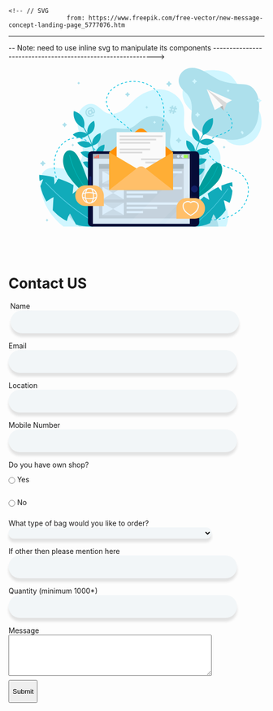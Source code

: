 <html>
<head>
<meta charset="utf-8">
  <meta http-equiv="X-UA-Compatible" content="IE=edge">
  <meta name="viewport" content="width=device-width, initial-scale=1">
  
  <link rel="icon" type="img/x-icon" href="C:\Users\Paraganve\Desktop\web.ico"><!--link-->
</head>
<style>

.container {

  margin-bottom:5px;
	
	
}

.container h1 {
	border: 1px solid transparent;
  	text-align: center;
  	color: #5b6574;
	margin-top:-510px;/*-410*/
	margin-left: 650px;
	margin-right: 100px;
  	font-size: 30px;
  	padding: 10px 0 10px 0;
    font-size:2em;
    text-transform:uppercase;
    padding: 1.5%;
    text-align: center;
}


form{
    margin-top: 4px;/*start of form that first name above paddding*/
	border: 1px solid transparent;
    padding-left:5px;
	padding-top:20px;
	margin-left: 700px;
	margin-right: 100px;
    border-radius:25px;
    border-width:5px;
    border-style:solid;
	background-color: #ffffff;
background-image: linear-gradient(315deg, #ffffff 0%, #d7e1ec 74%);
}
.form-control{
    width:600px;
    background:transparent;
    border:none;
    outline:none;
    border-bottom:1px solid grey;
    color:#000000;
    font-size: 18px;
    margin-bottom:8px;
	border: 1px solid transparent;
	background-color: #f2f6f8;
	border-radius: 2rem;
    border: none;
    box-shadow: 0px 7px 5px rgba(0, 0, 0, 0.11);
		
}
input{
    height:45px;
	

}
/* Add styles to 'input' and 'textarea' selectors */

input[type=text],input[type=email], textarea {
    width: 100%;
    padding: 10px;
    background-color: #f2f6f8;
    box-sizing: border-box;
    margin-top: 6px;
    margin-bottom: 10px;
    resize: vertical;
	 border: none;
    box-shadow: 0px 7px 5px rgba(0, 0, 0, 0.11);
	
}

input[type=submit] {
	background: #64B5F6;
	margin: 0 auto;
	outline: 0;
	color: white;
	border: 0;
	padding: 12px 24px;
	border-radius: 4px;
	transition: all ease-in-out 0.1s;
	position: relative;
	display: inline-block;
	text-align: center;
}


/* Style 'hover' property */

input[type=submit]:hover {
	box-shadow: 0 10px 20px rgba(0,0,0,0.19), 0 6px 6px rgba(0,0,0,0.23);
    margin: 8px 10px 12px;
    background-color: #36096d;
background-image: linear-gradient(315deg, #36096d 0%, #37d5d6 74%);
}

/* Align items to center of the 'div' with the class 'center' */
.center {
	text-align: center;
}

element.style {
    background-color: #e3f2fd;
    color: #e3f2fd;
    z-index: 2147483647;
}
* {
    font-family: 'Roboto', sans-serif;
    font-weight: 400;
    font-size:large;
}

.container form input[type="submit"] {
  	width: 100%;
  	padding: 20px;
 	margin-top: 5px;
	 height:15px;
    background-image: linear-gradient(315deg, #36096d 0%, #37d5d6 74%);
  	border: 0;
  	cursor: pointer;
  	font-weight: bold;
	  font-size:large;
  	color: #ffffff;
  	transition: 0.2s;
}
svg {
	height: 23rem;
	margin-right: 4rem;
	display: block;
	margin-left: 60;
	margin-top:1%;
	margin-bottom:0%;
	margin-right: auto;
}

#envelope {
  animation: float 2s ease-in-out infinite;
}

#star1, #star2, #star3, #star4, #star5, #star6 {
  animation: blink 1s ease-in-out infinite;
}
#star2 { animation-delay: 100ms; }
#star3 { animation-delay: 500ms; }
#star4 { animation-delay: 700ms; }
#star5 { animation-delay: 300ms; }
#star6 { animation-delay: 200ms }

@keyframes float {
  0% {
    transform: translateY(0px);
  }
  50% {
    transform: translateY(-20px);
  }
  100% {
    transform: translateY(0px);
  }
}

@keyframes blink {
  0% {
    opacity: 0;
  }
  50% {
    opacity: .5;
  }
  100% {
    opacity: 1;
  }
}

		
    &.thick {
      height: 3.3rem;
      padding: .5rem 3.5rem;
    }
		
		&:focus {
			background-color: #f2f6f8;
			border: none;
			box-shadow: 0px 7px 5px rgba(0, 0, 0, 0.11);
		}
  }
 .contact-me-column{
  float: left;
  width: 50%;
  padding:40px;
}

/* Remove extra left and right margins, due to padding */
/*5 for top botton and 8 for left and right*/
.contact-me-row { float: right; margin:5% 8%; background-color:transparent; }

/* Responsive columns */
@media screen and (max-width: 700px) {
  .contact-me-column {
    width: auto;
    display: block;
    margin-left:auto;
	margin-right:auto;
  }
   .contact-me-row {  margin:0%;}

}
/*
@media screen and (min-width: 760px) {
  .contact-me-column {
    width: 45%;
    display: block;
    margin:2%;
  }
   .contact-me-row {  margin:0%;}
}*/


</style>
<body>
<div class="container d-flex justify-content-center align-items-center">
	
	<!-- // SVG
					from: https://www.freepik.com/free-vector/new-message-concept-landing-page_5777076.htm 
  -------------------------------------------------------------
  -- Note: need to use inline svg to manipulate its components
  ------------------------------------------------------------>
   <div class="contact-me-row">
  <div class="contact-me-column">
	<svg xmlns="http://www.w3.org/2000/svg" viewBox="0 0 800 663" fill="none"><!--viewBox = "min-x min-y width height"-->
			<g id="Image">
					<g id="g14">
							<g id="g16">
									<g id="g22">
											<path id="path24" d="M578.06 12.9772C592.384 8.33142 607.668 7.43103 622.682 8.31278C644.252 9.57946 666.668 15.0178 682.527 29.8837C692.521 39.2526 699.149 51.6277 707.182 62.7655C730.486 95.0785 766.513 118.198 782.236 154.912C795.674 186.289 790.623 225.749 767.498 250.666C744.37 275.583 703.649 282.658 675.018 264.535C647.531 247.136 635.383 212.503 610.273 191.742C592.326 176.901 569.144 170.28 549.646 157.607C529.69 144.636 513.457 124.248 509.79 100.515C506.745 80.8173 513.744 59.4156 528.903 46.4558C543.731 33.7796 559.331 19.0536 578.06 12.9772Z" fill="#D0F6FF"/>
									</g>
									<g id="g26">
											<path id="path28" d="M702.629 254.14C677.841 258.169 653.602 251.674 628.841 247.05C605.059 242.608 581.372 234.267 562.49 218.522C553.842 211.31 546.177 202.344 542.784 191.529C537.944 176.097 542.362 159.436 542.319 143.243C542.267 124.241 537.593 105.929 524.57 91.9138C516.642 83.3826 507.429 75.9038 501.21 66.026C488.249 45.4368 498.285 17.8695 518.578 6.24557C537.067 -4.34208 560.588 -0.151769 579.793 9.03335C598.996 18.2198 615.855 31.9082 635.139 40.9228C656.28 50.8045 679.407 54.6779 702.724 56.9022C720.556 58.6044 738.716 56.5333 753.266 67.1156C763.675 74.6877 771.032 86.0519 775.307 98.2911C783.396 121.448 781.768 148.673 778.037 172.583C775.54 188.601 770.517 204.461 761.348 217.755C750.094 234.074 732.89 245.819 714.058 251.504C710.234 252.66 706.426 253.523 702.629 254.14Z" fill="#ADE0EC"/>
									</g>
									<g id="g30">
											<path id="path32" d="M663.601 562.578H87.0689C43.5385 528.913 13.2922 480.886 5.1219 426.023C1.72497 403.207 3.65744 376.191 22.008 362.528C50.2285 341.516 92.5784 368.009 124.46 353.325C144.998 343.869 155.119 319.297 155.332 296.439C155.544 273.583 147.922 251.523 142.217 229.409C136.51 207.295 132.749 183.417 140.459 161.935C148.169 140.454 170.87 123.025 192.716 128.727C211.437 133.614 223.318 152.833 241.257 160.133C259.931 167.732 281.608 160.819 298.184 149.256C314.758 137.694 327.949 121.87 343.441 108.858C370.638 86.0156 406.562 72.0169 441.495 77.35C476.426 82.6831 508.747 110.108 514.202 145.471C518.662 174.4 506.652 207.826 524.152 231.129C543.883 257.401 585.152 250.025 613.676 265.983C636.899 278.972 649.286 309.077 642.052 334.934C634.666 361.336 609.565 383.494 613.653 410.622C616.583 430.071 633.6 443.505 645.587 458.982C668.627 488.727 679.049 528.158 663.601 562.578Z" fill="#D0F6FF"/>
									</g>
									<g id="g34">
											<path id="path36" d="M636.536 562.578H142.588C127.567 548.706 110.711 535.931 102.179 517.242C93.6475 498.553 93.6698 474.269 107.702 459.372C124.638 441.394 152.947 443.847 176.763 437.899C204.228 431.038 229.205 408.689 232.723 380.251C237.265 343.537 206.911 309.992 208.804 273.041C210.296 243.911 234.698 217.737 263.314 214.567C282.66 212.424 302.727 219.607 321.415 214.109C338.741 209.012 351.237 194.119 366.296 184.052C383.968 172.235 406.528 167.099 426.891 172.974C447.257 178.85 464.492 196.695 467.235 217.968C470.152 240.588 458.004 266.283 470.888 284.991C480.485 298.927 499.63 301.618 516.392 301.075C533.155 300.531 551.03 298.252 565.763 306.372C579.463 313.921 587.611 329.548 589.138 345.273C590.664 360.996 586.334 376.788 579.943 391.199C574.357 403.794 567.162 415.706 562.961 428.843C558.759 441.979 557.893 457.066 564.737 469.006C571.941 481.577 585.915 488.105 597.307 496.94C617.442 512.552 635.027 536.936 636.536 562.578Z" fill="#ADE0EC"/>
									</g>
									<g id="g38">
											<path id="path40" d="M595.195 76.2172L623.725 149.709L684.511 114.948L595.195 76.2172Z" fill="#FAFAFA"/>
									</g>
									<g id="g42">
											<path id="path44" d="M595.195 76.2172L651.26 133.962L666.528 125.232L595.195 76.2172Z" fill="#DADADA"/>
									</g>
									<g id="g46">
											<path id="path48" d="M666.528 125.231L655.896 151.885L651.262 133.962L666.528 125.231Z" fill="#DADADA"/>
									</g>
									<g id="g50">
											<path id="path52" d="M655.896 151.885L642.776 138.814L651.262 133.962L655.896 151.885Z" fill="#B2B2B2"/>
									</g>
									<g id="g54">
											<path id="path56" d="M222.015 539.778C157.683 522.604 101.579 476.087 72.2367 415.592C60.1279 390.628 52.3612 362.908 54.182 335.155C56.0014 307.4 68.2732 279.663 90.2639 263.011C112.253 246.359 144.303 242.756 167.56 257.538C190.03 271.821 200.733 299.209 220.204 317.461C243.475 339.274 280.404 345.641 308.459 330.683C336.514 315.723 352.288 279.369 342.05 248.968C332.575 220.834 305.793 203.339 282.527 185.228C259.261 167.115 236.126 141.651 239.454 112.116C242.315 86.7319 264.382 67.653 287.628 57.7513C332.132 38.7951 389.516 47.2223 419.844 85.2787C452.476 126.224 446.202 185.954 431.486 236.425C416.769 286.896 395.069 337.985 402.391 390.086C408.475 433.375 434.97 472.304 470.109 497.688C505.247 523.075 548.365 535.649 591.441 538.326C634.426 540.999 680.569 532.908 712.364 503.476C744.158 474.044 754.899 419.157 726.78 386.108C712.226 369.003 690.497 360.328 669.604 352.466C648.708 344.604 626.907 336.377 611.765 319.807C596.621 303.236 590.753 275.553 604.995 258.181C621.492 238.058 665.44 235.858 680.982 214.969C692.069 200.069 679.116 171.364 666.529 157.269" stroke="#00C0E0" stroke-width="2.541" stroke-miterlimit="10" stroke-dasharray="7.62 7.62"/>
									</g>
									<g id="g58">
											<path id="path60" d="M186.221 462.671C158.423 444.172 133.639 421.035 113.173 394.475C104.595 383.341 96.7115 371.5 91.5083 358.398C86.3038 345.294 83.8862 330.794 86.4431 316.909C88.2757 306.953 93.6209 296.589 103.112 293.404C110.525 290.917 118.902 293.505 125.077 298.35C131.253 303.195 135.584 310.023 139.418 316.916C154.207 343.52 163.287 372.9 174.224 401.352C179.474 415.006 185.205 428.511 192.17 441.366C195.631 447.754 199.387 453.984 203.532 459.939C207.289 465.334 214.117 471.144 216.477 476.969C211.073 481.321 191.263 466.026 186.221 462.671Z" fill="#009D9C"/>
									</g>
									<g id="g62">
											<path id="path64" d="M107.952 308.508C121.544 366.877 153.477 420.713 197.968 460.267" stroke="#00BBBF" stroke-width="2.02" stroke-miterlimit="10"/>
									</g>
									<g id="g66">
											<path id="path68" d="M556.282 462.962C580.155 451.221 602.114 435.493 621.004 416.609C628.922 408.693 636.362 400.145 641.81 390.319C647.257 380.493 650.64 369.27 650.028 358.018C649.587 349.946 646.41 341.19 639.223 337.682C633.608 334.942 626.717 336.117 621.339 339.307C615.961 342.497 611.841 347.447 608.109 352.504C593.705 372.014 583.539 394.316 571.997 415.691C566.459 425.947 560.553 436.037 553.736 445.484C550.349 450.177 546.746 454.716 542.861 458.995C539.341 462.875 533.349 466.761 530.891 471.124C534.727 475.129 551.952 465.092 556.282 462.962Z" fill="#009D9C"/>
									</g>
									<g id="g70">
											<path id="path72" d="M633.861 349.129C617.182 393.899 586.452 433.173 547.233 459.836" stroke="#00BBBF" stroke-width="1.612" stroke-miterlimit="10"/>
									</g>
									<g id="g74">
											<path id="path76" d="M198.233 424.458C213.177 349.774 197.247 269.251 155.048 206.17" stroke="#11ABBA" stroke-width="2.541" stroke-miterlimit="10"/>
									</g>
									<g id="g78">
											<path id="path80" d="M159.471 213.554C147.424 209.56 136.887 201.07 130.331 190.079C123.775 179.087 121.256 165.687 123.366 153.024C136.148 156.495 148.154 164.541 154.962 176.037C161.771 187.536 162.465 200.493 159.471 213.554Z" fill="#11ABBA"/>
									</g>
									<g id="g82">
											<path id="path84" d="M172.923 237.731C170.163 228.217 170.886 217.71 174.922 208.676C178.958 199.643 186.273 192.157 195.149 187.981C198.557 197.74 198.756 208.999 194.512 218.417C190.269 227.834 182.434 233.949 172.923 237.731Z" fill="#11ABBA"/>
									</g>
									<g id="g86">
											<path id="path88" d="M173.775 236.831C166.404 230.308 156.684 226.574 146.897 226.504C137.11 226.434 127.338 230.03 119.876 236.447C127.196 243.672 137.206 248.568 147.423 248.608C157.641 248.647 166.403 243.999 173.775 236.831Z" fill="#11ABBA"/>
									</g>
									<g id="g90">
											<path id="path92" d="M188.104 276.094C187.024 266.239 189.542 256.02 195.07 247.837C200.597 239.655 209.088 233.576 218.546 231.029C220.225 241.241 218.483 252.363 212.686 260.887C206.887 269.41 198.122 274.049 188.104 276.094Z" fill="#11ABBA"/>
									</g>
									<g id="g94">
											<path id="path96" d="M189.099 275.358C182.962 267.634 174.033 262.24 164.408 260.443C154.782 258.647 144.542 260.463 136.091 265.464C142.057 273.87 151.07 280.459 161.124 282.301C171.179 284.145 180.606 281.115 189.099 275.358Z" fill="#11ABBA"/>
									</g>
									<g id="g98">
											<path id="path100" d="M198.154 314.469C197.924 304.556 201.31 294.598 207.521 286.933C213.729 279.267 222.71 273.961 232.351 272.257C233.146 282.578 230.456 293.504 223.948 301.485C217.439 309.467 208.308 313.315 198.154 314.469Z" fill="#11ABBA"/>
									</g>
									<g id="g102">
											<path id="path104" d="M199.208 313.823C193.758 305.586 185.324 299.426 175.891 296.789C166.457 294.15 156.099 295.057 147.252 299.294C152.471 308.194 160.885 315.553 170.744 318.274C180.602 320.997 190.253 318.808 199.208 313.823Z" fill="#11ABBA"/>
									</g>
									<g id="g106">
											<path id="path108" d="M203.971 356.696C205.264 346.866 210.136 337.563 217.445 330.968C224.754 324.372 234.439 320.543 244.225 320.378C243.428 330.699 239.095 341.071 231.443 347.929C223.789 354.789 214.179 357.154 203.971 356.696Z" fill="#11ABBA"/>
									</g>
									<g id="g110">
											<path id="path112" d="M205.112 356.224C200.99 347.23 193.605 339.817 184.689 335.725C175.775 331.635 165.404 330.9 156.012 333.694C159.806 343.307 166.988 351.901 176.31 356.142C185.632 360.381 195.5 359.74 205.112 356.224Z" fill="#11ABBA"/>
									</g>
									<g id="g114">
											<path id="path116" d="M546.285 450.207C530.11 375.786 544.71 295.004 585.861 231.219" stroke="#11ABBA" stroke-width="2.541" stroke-miterlimit="10"/>
									</g>
									<g id="g118">
											<path id="path120" d="M581.562 238.676C593.54 234.478 603.937 225.811 610.312 214.71C616.685 203.608 618.983 190.168 616.663 177.542C603.94 181.23 592.069 189.476 585.452 201.088C578.835 212.7 578.354 225.668 581.562 238.676Z" fill="#11ABBA"/>
									</g>
									<g id="g122">
											<path id="path124" d="M568.512 263.078C571.114 253.518 570.219 243.024 566.033 234.06C561.85 225.096 554.412 217.737 545.469 213.71C542.22 223.525 542.208 234.787 546.607 244.131C551.006 253.476 558.939 259.457 568.512 263.078Z" fill="#11ABBA"/>
									</g>
									<g id="g126">
											<path id="path128" d="M567.646 262.192C574.907 255.545 584.566 251.647 594.349 251.411C604.134 251.175 613.963 254.605 621.528 260.895C614.331 268.242 604.403 273.308 594.187 273.52C583.972 273.732 575.135 269.234 567.646 262.192Z" fill="#11ABBA"/>
									</g>
									<g id="g130">
											<path id="path132" d="M553.965 301.692C554.883 291.82 552.196 281.645 546.534 273.556C540.872 265.469 532.283 259.535 522.783 257.148C521.274 267.388 523.198 278.478 529.136 286.902C535.074 295.328 543.915 299.817 553.965 301.692Z" fill="#11ABBA"/>
									</g>
									<g id="g134">
											<path id="path136" d="M552.959 300.973C558.968 293.147 567.807 287.6 577.401 285.642C586.995 283.683 597.263 285.324 605.795 290.182C599.97 298.687 591.066 305.428 581.044 307.441C571.021 309.454 561.546 306.585 552.959 300.973Z" fill="#11ABBA"/>
									</g>
									<g id="g138">
											<path id="path140" d="M544.55 340.232C544.617 330.317 541.066 320.416 534.731 312.857C528.396 305.299 519.329 300.144 509.661 298.606C509.036 308.939 511.905 319.818 518.546 327.687C525.186 335.556 534.379 339.25 544.55 340.232Z" fill="#11ABBA"/>
									</g>
									<g id="g142">
											<path id="path144" d="M543.486 339.603C548.799 331.276 557.13 324.975 566.519 322.176C575.908 319.378 586.279 320.109 595.196 324.198C590.124 333.185 581.833 340.685 572.021 343.571C562.207 346.46 552.522 344.437 543.486 339.603Z" fill="#11ABBA"/>
									</g>
									<g id="g146">
											<path id="path148" d="M539.431 382.551C537.978 372.745 532.951 363.525 525.535 357.055C518.117 350.586 508.371 346.92 498.585 346.921C499.551 357.227 504.053 367.523 511.819 374.253C519.583 380.981 529.232 383.182 539.431 382.551Z" fill="#11ABBA"/>
									</g>
									<g id="g150">
											<path id="path152" d="M538.282 382.098C542.255 373.036 549.518 365.498 558.363 361.259C567.21 357.016 577.568 356.105 587.003 358.74C583.369 368.417 576.328 377.13 567.079 381.527C557.828 385.925 547.95 385.452 538.282 382.098Z" fill="#11ABBA"/>
									</g>
									<g id="g154">
											<path id="path156" d="M186.615 500.321C190.696 492.791 196.119 485.823 199.682 478.076C190.178 465.849 178.777 454.862 166.819 445.23C159.004 438.931 150.847 433.032 142.419 427.531C134.688 433.762 126.957 439.994 119.225 446.225C120.579 435.351 121.356 425.888 122.482 415.574C105.313 406.143 87.2411 398.331 68.6211 392.377C64.3289 399.386 60.6691 406.825 54.8967 412.829C54.9847 404.798 54.2249 396.412 53.1469 387.893C35.9349 383.405 18.3639 380.482 0.707452 379.308C0.649609 386.531 1.06635 393.746 1.88798 400.912C6.50223 399.507 10.074 395.563 14.9604 394.821C11.7383 402.728 8.82513 411.421 4.99044 419.449C9.19717 438.521 16.3959 456.93 26.2186 473.763C34.3468 468.915 41.9636 462.248 51.7627 458.125C50.0576 473.301 50.0274 489.179 48.7351 504.527C53.8963 510.215 59.4097 515.573 65.2741 520.527C75.5977 529.245 86.9217 536.691 98.9201 542.791C101.353 533.385 103.872 524.016 109.898 516.114C116.996 529.781 124.688 541.96 131.128 555.467C157.986 563.194 186.571 564.779 214.002 559.454C218.542 558.574 222.349 551.211 223.76 546.749C225.172 542.289 224.898 537.468 224.262 532.827C222.26 518.237 216.907 504.646 209.377 492.145C201.36 494.069 193.248 496.332 186.615 500.321Z" fill="#11ABBA"/>
									</g>
									<g id="g158">
											<path id="path160" d="M194.298 545.299C131.158 507.676 73.43 460.749 23.4922 406.451" stroke="#55CDE2" stroke-width="2.541" stroke-miterlimit="10"/>
									</g>
									<g id="g162">
											<path id="path164" d="M559.699 515.384C555.868 510.221 551.098 505.622 547.63 500.242C553.415 490.113 560.744 480.704 568.626 472.241C573.781 466.709 579.23 461.436 584.922 456.429C591.334 460.232 597.744 464.032 604.155 467.835C602.002 459.887 600.425 452.929 598.502 445.374C610.285 436.498 622.913 428.73 636.143 422.286C640.078 427.037 643.584 432.176 648.514 436.023C647.601 430.055 647.283 423.73 647.188 417.273C659.526 412.073 672.295 407.997 685.312 405.212C686.116 410.582 686.566 415.998 686.708 421.42C683.127 420.873 680.053 418.324 676.338 418.3C679.571 423.837 682.654 429.991 686.353 435.55C685.232 450.201 681.815 464.681 676.277 478.269C669.715 475.541 663.346 471.403 655.618 469.394C658.486 480.504 660.182 492.319 662.759 503.602C659.518 508.393 655.978 512.977 652.135 517.298C645.372 524.903 637.727 531.67 629.441 537.508C626.639 530.772 623.778 524.07 618.459 518.842C614.616 529.781 610.176 539.676 606.805 550.427C587.63 559.082 566.522 563.353 545.546 562.358C542.075 562.193 538.466 557.123 536.945 553.957C535.425 550.79 535.121 547.171 535.105 543.651C535.058 532.573 537.61 521.88 541.897 511.761C548.065 512.326 554.342 513.133 559.699 515.384Z" fill="#11ABBA"/>
									</g>
									<g id="g166">
											<path id="path168" d="M558.719 549.691C601.746 514.86 639.767 473.689 671.212 427.878" stroke="#55CDE2" stroke-width="1.91" stroke-miterlimit="10"/>
									</g>
									<g id="g170">
											<path id="path172" d="M554.113 562.578H187.856C180.008 562.578 173.645 556.132 173.645 548.18V310.114C173.645 302.163 180.008 295.717 187.856 295.717H554.113C561.963 295.717 568.324 302.163 568.324 310.114V548.18C568.324 556.132 561.963 562.578 554.113 562.578Z" fill="#060C37"/>
									</g>
									<g id="g174">
											<path id="path176" d="M563.719 429.147C563.719 435.866 558.342 441.314 551.71 441.314C545.078 441.314 539.701 435.866 539.701 429.147C539.701 422.427 545.078 416.981 551.71 416.981C558.342 416.981 563.719 422.427 563.719 429.147Z" fill="#111E65"/>
									</g>
									<g id="g178">
											<path id="path180" d="M182.05 474.266C179.95 474.266 178.247 472.542 178.247 470.413V387.882C178.247 385.753 179.95 384.028 182.05 384.028C184.151 384.028 185.854 385.753 185.854 387.882V470.413C185.854 472.542 184.151 474.266 182.05 474.266Z" fill="#111E65"/>
									</g>
									<path id="path182" d="M535.104 552.722H191.254V305.564H535.104V552.722Z" fill="#D8E9F5"/>
									<path id="path184" d="M535.1 322.18H191.256V305.568H535.1V322.18Z" fill="#A4B1BA"/>
									<path id="path186" d="M201.252 320.17H196.898V314.56H201.252V320.17Z" fill="#FF6044"/>
									<path id="path188" d="M206.906 320.17H202.552V310.653H206.906V320.17Z" fill="#FF6044"/>
									<path id="path190" d="M212.886 320.17H208.532V307.952H212.886V320.17Z" fill="#FF6044"/>
									<g id="g192">
											<path id="path194" d="M507.781 308.957V309.767C507.781 310.411 507.264 310.933 506.629 310.933H505.346C504.711 310.933 504.196 311.455 504.196 312.099V315.647C504.196 316.293 504.711 316.814 505.346 316.814H506.629C507.264 316.814 507.781 317.336 507.781 317.979V318.792C507.781 319.435 508.296 319.957 508.931 319.957H526.844C527.479 319.957 527.995 319.435 527.995 318.792V308.957C527.995 308.313 527.479 307.791 526.844 307.791H508.931C508.296 307.791 507.781 308.313 507.781 308.957Z" fill="#D8E9F5"/>
									</g>
									<g id="g196">
											<path id="path198" d="M526.894 319.341H523.692C523.458 319.341 523.267 319.148 523.267 318.909V308.824C523.267 308.584 523.458 308.391 523.692 308.391H526.894C527.13 308.391 527.32 308.584 527.32 308.824V318.909C527.32 319.148 527.13 319.341 526.894 319.341Z" fill="#92FC28"/>
									</g>
									<g id="g200">
											<path id="path202" d="M521.94 319.341H518.739C518.505 319.341 518.313 319.148 518.313 318.909V308.824C518.313 308.584 518.505 308.391 518.739 308.391H521.94C522.175 308.391 522.366 308.584 522.366 308.824V318.909C522.366 319.148 522.175 319.341 521.94 319.341Z" fill="#92FC28"/>
									</g>
									<g id="g204">
											<path id="path206" d="M516.987 319.341H513.785C513.551 319.341 513.36 319.148 513.36 318.909V308.824C513.36 308.584 513.551 308.391 513.785 308.391H516.987C517.223 308.391 517.413 308.584 517.413 308.824V318.909C517.413 319.148 517.223 319.341 516.987 319.341Z" fill="#92FC28"/>
									</g>
									<g id="g208">
											<path id="path210" d="M498.8 313.874C498.8 316.456 496.733 318.551 494.183 318.551C491.635 318.551 489.569 316.456 489.569 313.874C489.569 311.292 491.635 309.197 494.183 309.197C496.733 309.197 498.8 311.292 498.8 313.874Z" fill="#D8E9F5"/>
									</g>
									<path id="path212" d="M513.36 533.681H212.999V340.836H513.36V533.681Z" fill="#C0CFDA"/>
									<path id="path214" d="M513.36 357.464H212.999V340.838H513.36V357.464Z" fill="#A4B3BC"/>
									<path id="path216" d="M507.28 373.991H310.642V366.083H507.28V373.991Z" fill="#DCEEFB"/>
									<path id="path218" d="M419.169 389.046H310.642V381.138H419.169V389.046Z" fill="#DCEEFB"/>
									<path id="path220" d="M369.032 404.104H310.642V396.196H369.032V404.104Z" fill="#DCEEFB"/>
									<path id="path222" d="M507.28 430.213H310.642V422.305H507.28V430.213Z" fill="#DCEEFB"/>
									<path id="path224" d="M419.169 445.268H310.642V437.36H419.169V445.268Z" fill="#DCEEFB"/>
									<path id="path226" d="M369.032 460.325H310.642V452.418H369.032V460.325Z" fill="#DCEEFB"/>
									<path id="path228" d="M507.28 485.114H310.642V477.206H507.28V485.114Z" fill="#DCEEFB"/>
									<path id="path230" d="M419.169 500.172H310.642V492.264H419.169V500.172Z" fill="#DCEEFB"/>
									<path id="path232" d="M369.032 515.228H310.642V507.32H369.032V515.228Z" fill="#DCEEFB"/>
									<path id="path234" d="M301.035 409.578H224.781V366.082H301.035V409.578Z" fill="#DCEEFB"/>
									<g id="g236">
											<path id="path238" d="M224.781 409.579L262.908 387.831L301.034 409.579H224.781Z" fill="#CADBE7"/>
									</g>
									<g id="g240">
											<path id="path242" d="M301.034 366.082L262.908 387.83L224.781 366.082H301.034Z" fill="#CADBE7"/>
									</g>
									<path id="path244" d="M301.035 465.546H224.781V422.05H301.035V465.546Z" fill="#DCEEFB"/>
									<g id="g246">
											<path id="path248" d="M224.781 465.546L262.908 443.798L301.034 465.546H224.781Z" fill="#CADBE7"/>
									</g>
									<g id="g250">
											<path id="path252" d="M301.034 422.05L262.908 443.798L224.781 422.05H301.034Z" fill="#CADBE7"/>
									</g>
									<path id="path254" d="M301.035 521.515H224.781V478.019H301.035V521.515Z" fill="#DCEEFB"/>
									<g id="g256">
											<path id="path258" d="M224.781 521.514L262.908 499.766L301.034 521.514H224.781Z" fill="#CADBE7"/>
									</g>
									<g id="g260">
											<path id="path262" d="M301.034 478.018L262.908 499.766L224.781 478.018H301.034Z" fill="#CADBE7"/>
									</g>
									<g id="g264">
											<g id="g282">
													<g id="g280" opacity="0.440002">
															<g id="g274" opacity="0.440002">
																	<path id="path272" opacity="0.440002" d="M314.124 305.565L191.254 430.069V321.271L206.769 305.565H314.124Z" fill="white"/>
															</g>
															<g id="g278" opacity="0.440002">
																	<path id="path276" opacity="0.440002" d="M388.697 305.565L191.254 505.613V449.961L333.77 305.565H388.697Z" fill="white"/>
															</g>
													</g>
											</g>
									</g>
									<g id="g284">
											<g id="g302">
													<g id="g300" opacity="0.440002">
															<g id="g294" opacity="0.440002">
																	<path id="path292" opacity="0.440002" d="M535.104 332.465V441.249L425.071 552.723H317.715L535.104 332.465Z" fill="white"/>
															</g>
															<g id="g298" opacity="0.440002">
																	<path id="path296" opacity="0.440002" d="M535.104 461.142V516.794L499.632 552.723H444.716L535.104 461.142Z" fill="white"/>
															</g>
													</g>
											</g>
									</g>
									<g id="envelope">
											<g id="g304">
													<path id="path306" d="M249.266 298.798L351.208 218.764C357.652 213.705 366.657 213.705 373.102 218.764L475.045 298.798V432.924H249.266V298.798Z" fill="#FF9004"/>
											</g>
											<path id="path308" d="M448.926 227.706H275.382V421.076H448.926V227.706Z" fill="#FAFAFA"/>
											<path id="path310" d="M438.481 239.346H285.831V245.241H438.481V239.346Z" fill="#DCDCDC"/>
											<path id="path312" d="M415.561 251.195H285.831V257.09H415.561V251.195Z" fill="#DCDCDC"/>
											<path id="path314" d="M394.51 263.044H285.831V268.939H394.51V263.044Z" fill="#DCDCDC"/>
											<path id="path316" d="M394.51 285.792H285.831V291.688H394.51V285.792Z" fill="#DCDCDC"/>
											<path id="path318" d="M366.443 297.167H285.831V303.062H366.443V297.167Z" fill="#DCDCDC"/>
											<path id="path320" d="M442.769 321H362.156V326.896H442.769V321Z" fill="#DCDCDC"/>
											<path id="path322" d="M442.768 332.609H377.201V338.504H442.768V332.609Z" fill="#DCDCDC"/>
											<g id="g324">
													<path id="path326" d="M362.155 365.9L249.265 298.877V432.924L362.155 365.9Z" fill="#FFAE35"/>
											</g>
											<g id="g328">
													<path id="path330" d="M362.156 365.9L475.045 298.877V432.924L362.156 365.9Z" fill="#FFAE35"/>
											</g>
											<g id="g332">
													<path id="path334" d="M351.209 352.89L249.267 432.924H475.044L373.102 352.89C366.658 347.831 357.652 347.831 351.209 352.89Z" fill="#FFBF69"/>
											</g>
									</g>
									<g id="g348">
											<path id="path350" d="M185.705 159.357C185.994 158.402 185.854 157.315 185.28 156.095C184.719 154.898 183.98 154.112 183.067 153.736C182.152 153.361 181.213 153.405 180.251 153.868C179.287 154.333 178.667 155.04 178.388 155.99C178.109 156.941 178.251 158.015 178.813 159.212C179.375 160.409 180.11 161.203 181.02 161.595C181.927 161.986 182.863 161.951 183.826 161.487C184.789 161.022 185.415 160.312 185.705 159.357ZM184.018 139.899C186.987 140.019 189.648 140.858 192.003 142.415C194.358 143.972 196.169 146.103 197.439 148.81C198.376 150.805 198.868 152.668 198.915 154.398C198.964 156.13 198.62 157.627 197.886 158.892C197.151 160.158 196.083 161.127 194.682 161.803C193.522 162.361 192.412 162.597 191.351 162.51C190.29 162.423 189.34 161.997 188.499 161.234C188.332 163.679 187.01 165.499 184.538 166.691C183.247 167.313 181.88 167.543 180.435 167.382C178.991 167.222 177.639 166.671 176.378 165.728C175.116 164.786 174.101 163.494 173.331 161.853C172.56 160.212 172.207 158.602 172.27 157.021C172.334 155.441 172.761 154.037 173.555 152.812C174.35 151.588 175.402 150.658 176.716 150.026C178.642 149.097 180.458 148.996 182.169 149.723L181.404 148.093L186.755 145.514L191.517 155.66C191.851 156.368 192.222 156.816 192.63 157C193.038 157.183 193.46 157.17 193.898 156.96C195.278 156.295 195.16 154.244 193.547 150.807C192.558 148.7 191.191 147.062 189.448 145.89C187.703 144.718 185.729 144.098 183.524 144.033C181.32 143.967 179.056 144.493 176.737 145.61C174.438 146.718 172.631 148.201 171.317 150.058C170.001 151.916 169.265 153.963 169.108 156.2C168.949 158.438 169.386 160.655 170.416 162.85C171.468 165.09 172.892 166.864 174.687 168.175C176.483 169.485 178.493 170.207 180.719 170.346C182.943 170.483 185.205 169.998 187.503 168.891C189.845 167.763 191.793 166.226 193.349 164.28L196.235 167.254C195.479 168.216 194.473 169.176 193.219 170.134C191.964 171.092 190.636 171.908 189.237 172.583C186.063 174.113 182.955 174.794 179.912 174.629C176.868 174.464 174.138 173.537 171.722 171.846C169.304 170.157 167.414 167.859 166.05 164.954C164.698 162.072 164.144 159.149 164.393 156.189C164.639 153.228 165.671 150.494 167.487 147.988C169.301 145.481 171.807 143.458 175.003 141.918C178.045 140.453 181.05 139.779 184.018 139.899Z" fill="#ADE0EC"/>
									</g>
									<g id="g352">
											<path id="path354" d="M478.281 145.979L473.499 145.088L471.809 150.637L476.591 151.528L478.281 145.979ZM483.567 146.965L481.877 152.514L486.737 153.418L485.812 158.499L480.333 157.478L478.528 163.209L473.241 162.224L475.046 156.492L470.263 155.601L468.46 161.331L463.174 160.347L464.977 154.616L460.079 153.702L461.001 148.622L466.522 149.65L468.214 144.102L463.314 143.19L464.237 138.109L469.759 139.138L471.562 133.407L476.848 134.393L475.043 140.124L479.826 141.015L481.629 135.284L486.917 136.269L485.112 142.001L490.01 142.913L489.088 147.994L483.567 146.965Z" fill="#ADE0EC"/>
									</g>
									<g id="g356">
											<path id="path358" d="M230.094 489.727H164.645C144.782 489.727 128.679 473.412 128.679 453.286C128.679 433.159 144.782 416.844 164.645 416.844H194.128C213.99 416.844 230.094 433.159 230.094 453.286V489.727Z" fill="#FFBF69"/>
									</g>
									<g id="g360">
											<path id="path362" d="M190.288 474.567C192.225 471.057 193.491 467.457 194.24 463.884C197.265 463.216 199.718 462.418 201.535 461.712C199.468 467.269 195.439 471.849 190.288 474.567ZM173.549 476.516C170.414 472.301 168.399 468.049 167.204 463.913C172.228 464.889 176.849 465.295 180.987 465.295C184.501 465.295 187.666 465.013 190.478 464.585C189.44 468.665 187.643 472.75 184.795 476.628C183.054 477.042 181.249 477.283 179.386 477.283C177.368 477.283 175.42 476.999 173.549 476.516ZM157.077 461.27C159.25 461.983 161.355 462.573 163.406 463.075C164.255 466.725 165.672 470.467 167.822 474.207C162.852 471.377 159.006 466.783 157.077 461.27ZM166.919 432.92C165.905 435.193 164.777 438.165 163.89 441.631C161.455 442.199 159.416 442.847 157.807 443.446C159.751 439.087 162.942 435.428 166.919 432.92ZM185.694 430.179C186.289 431.348 188.269 435.45 189.79 441.13C180.926 439.619 173.434 439.938 167.6 440.897C169.168 435.61 171.267 431.824 172.077 430.47C174.382 429.71 176.835 429.288 179.386 429.288C181.572 429.288 183.682 429.614 185.694 430.179ZM201.203 443.946C198.569 443.098 196.02 442.407 193.568 441.864C192.612 437.856 191.394 434.47 190.4 432.058C195.218 434.635 199.063 438.835 201.203 443.946ZM194.354 445.71C196.968 446.339 199.688 447.138 202.507 448.133C202.868 449.796 203.071 451.515 203.071 453.285C203.071 454.669 202.929 456.014 202.707 457.334C201.441 457.942 198.765 459.081 194.862 460.045C195.44 454.989 195.108 450.091 194.354 445.71ZM166.64 444.734C172.634 443.581 180.793 443.047 190.668 444.909C191.612 449.668 192.068 455.159 191.237 460.804C184.963 461.903 176.497 462.275 166.311 460.097C165.321 454.509 165.701 449.252 166.64 444.734ZM155.701 453.285C155.701 451.44 155.927 449.649 156.319 447.921C157.561 447.343 159.839 446.402 163.05 445.549C162.325 449.694 162.056 454.341 162.712 459.24C160.557 458.67 158.328 457.976 156.039 457.161C155.835 455.896 155.701 454.608 155.701 453.285ZM179.386 425.733C164.391 425.733 152.192 438.093 152.192 453.285C152.192 468.479 164.391 480.838 179.386 480.838C194.381 480.838 206.58 468.479 206.58 453.285C206.58 438.093 194.381 425.733 179.386 425.733Z" fill="#FAFAFA"/>
									</g>
									<g id="g364">
											<path id="path366" d="M487.575 534.716H553.024C572.888 534.716 588.99 518.4 588.99 498.275C588.99 478.149 572.888 461.834 553.024 461.834H523.541C503.679 461.834 487.575 478.149 487.575 498.275V534.716Z" fill="#FFBF69"/>
									</g>
									<g id="g368">
											<path id="path370" d="M565.214 487.805C565.214 477.497 549.034 468.633 538.283 477.531C527.532 468.633 511.352 477.497 511.352 487.805C511.352 487.805 507.872 508.014 538.283 522.676C568.694 508.014 565.214 487.805 565.214 487.805Z" stroke="#FAFAFA" stroke-width="3.811" stroke-miterlimit="10" stroke-linejoin="round"/>
									</g>
									<g id="g372">
											<path id="path374" d="M466.093 53.4869C465.677 53.3258 465.259 53.1899 464.843 53.074C464.729 52.6558 464.594 52.2389 464.437 51.8207C463.767 50.1411 462.888 48.4615 461.12 46.7819C459.352 48.4615 458.474 50.1411 457.804 51.8207C457.645 52.2415 457.51 52.6638 457.395 53.0847C456.978 53.2019 456.563 53.3391 456.147 53.4989C454.489 54.1782 452.832 55.0679 451.174 56.8594C452.832 58.6509 454.489 59.5406 456.147 60.2199C456.56 60.3797 456.973 60.5156 457.384 60.6315C457.499 61.0537 457.633 61.4759 457.792 61.8982C458.46 63.5777 459.342 65.2573 461.12 66.9369C462.899 65.2573 463.781 63.5777 464.449 61.8982C464.605 61.4799 464.741 61.0617 464.855 60.6421C465.267 60.5276 465.681 60.3917 466.093 60.2319C467.751 59.5553 469.409 58.6615 471.067 56.8594C469.409 55.0573 467.751 54.1635 466.093 53.4869Z" fill="#ADE0EC"/>
									</g>
									<g id="star1">
											<path id="path378" d="M18.666 335.315C18.2493 335.154 17.8325 335.016 17.4145 334.901C17.3001 334.484 17.166 334.067 17.0096 333.649C16.3392 331.968 15.461 330.289 13.6929 328.61C11.9247 330.289 11.0466 331.968 10.3761 333.649C10.2171 334.069 10.0816 334.492 9.96728 334.913C9.55186 335.028 9.13514 335.167 8.71972 335.327C7.06201 336.006 5.4043 336.896 3.74658 338.687C5.4043 340.479 7.06201 341.369 8.71972 342.048C9.13251 342.206 9.54398 342.342 9.95676 342.458C10.0698 342.882 10.2052 343.304 10.3643 343.725C11.0321 345.406 11.9142 347.085 13.6929 348.765C15.4715 347.085 16.3536 345.406 17.0214 343.725C17.1779 343.308 17.3133 342.89 17.4263 342.47C17.8391 342.354 18.2532 342.22 18.666 342.058C20.3237 341.383 21.9814 340.489 23.6391 338.687C21.9814 336.885 20.3237 335.991 18.666 335.315Z" fill="#ADE0EC"/>
									</g>
									<g id="g380">
											<path id="path382" d="M500.378 253.717C499.962 253.558 499.545 253.42 499.128 253.305C499.014 252.886 498.878 252.469 498.722 252.052C498.052 250.372 497.173 248.692 495.405 247.012C493.637 248.692 492.759 250.372 492.089 252.052C491.931 252.472 491.795 252.894 491.681 253.317C491.264 253.432 490.849 253.57 490.433 253.729C488.774 254.409 487.117 255.298 485.459 257.09C487.117 258.881 488.774 259.772 490.433 260.45C490.845 260.61 491.258 260.746 491.669 260.862C491.784 261.284 491.918 261.706 492.078 262.129C492.745 263.808 493.627 265.488 495.405 267.167C497.184 265.488 498.066 263.808 498.734 262.129C498.892 261.71 499.026 261.292 499.14 260.874C499.553 260.758 499.966 260.622 500.378 260.462C502.037 259.786 503.694 258.892 505.352 257.09C503.694 255.289 502.037 254.395 500.378 253.717Z" fill="#ADE0EC"/>
									</g>
									<g id="g384">
											<path id="path386" d="M673.413 79.5778C673.204 79.4978 672.995 79.4286 672.785 79.3713C672.729 79.1622 672.662 78.9517 672.583 78.7426C672.246 77.9008 671.806 77.059 670.921 76.2172C670.035 77.059 669.595 77.9008 669.258 78.7426C669.178 78.9544 669.112 79.1648 669.054 79.3766C668.844 79.4352 668.636 79.5032 668.429 79.5844C667.596 79.9241 666.766 80.3703 665.936 81.2693C666.766 82.1657 667.596 82.6119 668.429 82.9529C668.635 83.0328 668.84 83.1008 669.048 83.158C669.106 83.3698 669.173 83.5816 669.253 83.7947C669.587 84.6352 670.03 85.4769 670.921 86.3201C671.811 85.4769 672.254 84.6352 672.589 83.7947C672.668 83.5842 672.734 83.3738 672.792 83.1647C672.999 83.1061 673.206 83.0382 673.413 82.9596C674.244 82.6199 675.075 82.1711 675.906 81.2693C675.075 80.3649 674.244 79.9174 673.413 79.5778Z" fill="#D0F6FF"/>
									</g>
									<g id="g388">
											<path id="path390" d="M724.621 229.528C724.413 229.448 724.204 229.379 723.994 229.321C723.936 229.112 723.87 228.902 723.791 228.694C723.455 227.851 723.014 227.009 722.128 226.167C721.244 227.009 720.803 227.851 720.467 228.694C720.387 228.904 720.32 229.115 720.262 229.327C720.053 229.385 719.845 229.453 719.636 229.534C718.805 229.874 717.974 230.32 717.145 231.219C717.974 232.116 718.805 232.562 719.636 232.903C719.842 232.983 720.049 233.051 720.256 233.108C720.314 233.32 720.38 233.532 720.46 233.745C720.795 234.585 721.238 235.427 722.128 236.27C723.02 235.427 723.461 234.585 723.797 233.745C723.877 233.534 723.943 233.324 723.999 233.115C724.208 233.056 724.415 232.988 724.621 232.91C725.453 232.57 726.284 232.121 727.113 231.219C726.284 230.315 725.453 229.867 724.621 229.528Z" fill="#D0F6FF"/>
									</g>
									<g id="g392">
											<path id="path394" d="M722.669 226.015C722.46 225.935 722.251 225.866 722.042 225.809C721.984 225.6 721.918 225.389 721.838 225.18C721.503 224.338 721.063 223.497 720.177 222.655C719.291 223.497 718.85 224.338 718.515 225.18C718.435 225.392 718.368 225.602 718.31 225.814C718.101 225.873 717.892 225.941 717.684 226.022C716.853 226.362 716.022 226.808 715.192 227.707C716.022 228.603 716.853 229.049 717.684 229.39C717.891 229.47 718.097 229.538 718.305 229.595C718.361 229.807 718.428 230.019 718.508 230.232C718.844 231.073 719.285 231.914 720.177 232.758C721.068 231.914 721.51 231.073 721.845 230.232C721.924 230.022 721.991 229.811 722.047 229.602C722.255 229.544 722.463 229.476 722.669 229.397C723.5 229.057 724.331 228.609 725.162 227.707C724.331 226.802 723.5 226.355 722.669 226.015Z" fill="#D0F6FF"/>
									</g>
									<g id="g396">
											<path id="path398" d="M122.37 271.837C122.161 271.756 121.952 271.688 121.742 271.63C121.686 271.421 121.619 271.211 121.54 271.002C121.203 270.16 120.763 269.318 119.877 268.476C118.991 269.318 118.551 270.16 118.215 271.002C118.135 271.213 118.068 271.424 118.01 271.636C117.801 271.694 117.594 271.762 117.385 271.842C116.554 272.183 115.723 272.629 114.892 273.527C115.723 274.425 116.554 274.871 117.385 275.212C117.591 275.291 117.797 275.36 118.005 275.417C118.062 275.629 118.129 275.841 118.209 276.052C118.544 276.894 118.986 277.736 119.877 278.578C120.768 277.736 121.211 276.894 121.545 276.052C121.624 275.843 121.691 275.633 121.748 275.422C121.955 275.365 122.163 275.297 122.37 275.217C123.2 274.878 124.031 274.43 124.862 273.527C124.031 272.624 123.2 272.176 122.37 271.837Z" fill="#ADE0EC"/>
									</g>
									<g id="g400">
											<path id="path402" d="M30.9696 538.087C30.7606 538.007 30.5516 537.939 30.3426 537.881C30.2847 537.671 30.219 537.461 30.1401 537.252C29.8036 536.41 29.3632 535.568 28.4772 534.728C27.5911 535.568 27.1507 536.41 26.8155 537.252C26.7353 537.464 26.6683 537.674 26.6104 537.887C26.4014 537.945 26.1937 538.012 25.9847 538.094C25.1538 538.435 24.323 538.881 23.4922 539.779C24.323 540.675 25.1538 541.121 25.9847 541.462C26.1911 541.542 26.3975 541.611 26.6052 541.667C26.6617 541.88 26.7301 542.092 26.8089 542.303C27.1442 543.146 27.5859 543.988 28.4772 544.829C29.3685 543.988 29.8115 543.146 30.1454 542.303C30.2243 542.094 30.2913 541.884 30.3478 541.674C30.5555 541.615 30.7633 541.549 30.9696 541.468C31.8005 541.128 32.6313 540.68 33.4621 539.779C32.6313 538.876 31.8005 538.427 30.9696 538.087Z" fill="#ADE0EC"/>
									</g>
									<g id="g404">
											<path id="path406" d="M384.68 138.195C384.471 138.114 384.262 138.046 384.053 137.989C383.995 137.78 383.928 137.569 383.849 137.36C383.514 136.518 383.073 135.676 382.187 134.835C381.301 135.676 380.861 136.518 380.524 137.36C380.445 137.572 380.377 137.782 380.32 137.994C380.111 138.053 379.904 138.121 379.695 138.202C378.864 138.541 378.033 138.988 377.202 139.885C378.033 140.783 378.864 141.229 379.695 141.57C379.901 141.65 380.107 141.718 380.314 141.775C380.372 141.987 380.439 142.199 380.519 142.411C380.854 143.253 381.296 144.094 382.187 144.936C383.078 144.094 383.52 143.253 383.855 142.411C383.934 142.202 384.001 141.991 384.058 141.781C384.266 141.723 384.472 141.656 384.68 141.576C385.51 141.236 386.341 140.788 387.172 139.885C386.341 138.982 385.51 138.535 384.68 138.195Z" fill="#ADE0EC"/>
									</g>
									<g id="g408">
											<path id="path410" d="M143.253 52.4684C143.044 52.3885 142.835 52.3192 142.626 52.262C142.568 52.0528 142.501 51.8424 142.423 51.6333C142.087 50.7915 141.646 49.9497 140.76 49.1079C139.874 49.9497 139.434 50.7915 139.097 51.6333C139.019 51.8451 138.951 52.0555 138.894 52.2673C138.685 52.3259 138.477 52.3938 138.268 52.4751C137.437 52.8147 136.606 53.2609 135.775 54.1586C136.606 55.0564 137.437 55.5026 138.268 55.8436C138.474 55.9235 138.681 55.9914 138.888 56.0487C138.945 56.2605 139.012 56.4722 139.092 56.6854C139.427 57.5258 139.869 58.3676 140.76 59.2107C141.652 58.3676 142.093 57.5258 142.429 56.6854C142.507 56.4749 142.575 56.2645 142.631 56.0553C142.839 55.9967 143.045 55.9288 143.253 55.8502C144.084 55.5106 144.915 55.0617 145.745 54.1586C144.915 53.2556 144.084 52.8081 143.253 52.4684Z" fill="#ADE0EC"/>
									</g>
									<g id="star4">
											<path id="path414" d="M659.175 279.551C658.966 279.47 658.757 279.402 658.546 279.344C658.49 279.135 658.423 278.925 658.344 278.716C658.009 277.874 657.567 277.032 656.682 276.19C655.796 277.032 655.356 277.874 655.019 278.716C654.939 278.926 654.873 279.138 654.816 279.35C654.605 279.408 654.397 279.476 654.19 279.556C653.359 279.897 652.527 280.343 651.697 281.241C652.527 282.139 653.359 282.585 654.19 282.926C654.396 283.005 654.603 283.074 654.81 283.131C654.867 283.343 654.934 283.555 655.014 283.766C655.349 284.608 655.791 285.45 656.682 286.292C657.574 285.45 658.015 284.608 658.35 283.766C658.429 283.557 658.495 283.347 658.553 283.136C658.761 283.079 658.968 283.011 659.175 282.931C660.006 282.592 660.836 282.144 661.667 281.241C660.836 280.338 660.006 279.89 659.175 279.551Z" fill="#ADE0EC"/>
									</g>
									<g id="star5">
											<path id="path418" d="M412.477 191.341C412.268 191.26 412.059 191.192 411.85 191.133C411.793 190.924 411.727 190.715 411.647 190.506C411.311 189.664 410.871 188.822 409.985 187.98C409.099 188.822 408.659 189.664 408.323 190.506C408.243 190.718 408.176 190.928 408.118 191.14C407.909 191.197 407.7 191.266 407.492 191.346C406.662 191.687 405.831 192.133 405 193.031C405.831 193.929 406.662 194.375 407.492 194.715C407.699 194.795 407.905 194.864 408.113 194.921C408.17 195.133 408.237 195.345 408.317 195.556C408.652 196.398 409.094 197.24 409.985 198.082C410.876 197.24 411.318 196.398 411.653 195.556C411.732 195.346 411.799 195.137 411.856 194.926C412.063 194.869 412.271 194.801 412.477 194.721C413.308 194.382 414.139 193.934 414.97 193.031C414.139 192.128 413.308 191.681 412.477 191.341Z" fill="#D0F6FF"/>
									</g>
									<g id="star2">
											<path id="path422" d="M318.495 91.4014C318.129 91.2602 317.762 91.1403 317.396 91.0391C317.295 90.6715 317.178 90.3039 317.04 89.9363C316.45 88.4605 315.678 86.9847 314.124 85.5075C312.57 86.9847 311.797 88.4605 311.208 89.9363C311.069 90.3079 310.95 90.6782 310.85 91.0484C310.483 91.151 310.117 91.2709 309.752 91.4121C308.295 92.0088 306.837 92.792 305.381 94.3663C306.837 95.9407 308.295 96.7239 309.752 97.3206C310.115 97.4604 310.476 97.5803 310.839 97.6815C310.939 98.0531 311.059 98.4234 311.198 98.795C311.786 100.272 312.56 101.749 314.124 103.225C315.687 101.749 316.463 100.272 317.049 98.795C317.187 98.4274 317.306 98.0598 317.406 97.6922C317.77 97.5896 318.132 97.4711 318.495 97.3312C319.953 96.7358 321.41 95.95 322.868 94.3663C321.41 92.7826 319.953 91.9968 318.495 91.4014Z" fill="#ADE0EC"/>
									</g>
									<g id="g424">
											<path id="path426" d="M95.3161 198.94C94.9494 198.801 94.5826 198.679 94.2171 198.578C94.1159 198.21 93.9989 197.843 93.8609 197.475C93.2706 195.999 92.4989 194.524 90.9451 193.047C89.3912 194.524 88.6182 195.999 88.0293 197.475C87.8899 197.847 87.7703 198.217 87.6704 198.587C87.3036 198.69 86.9382 198.81 86.5727 198.951C85.1161 199.548 83.6582 200.331 82.2017 201.905C83.6582 203.48 85.1161 204.263 86.5727 204.86C86.9355 204.999 87.2971 205.119 87.6599 205.221C87.7598 205.592 87.8794 205.962 88.0188 206.334C88.6064 207.811 89.3807 209.288 90.9451 210.764C92.5081 209.288 93.2838 207.811 93.8701 206.334C94.0081 205.966 94.1264 205.599 94.2263 205.231C94.5892 205.129 94.9533 205.01 95.3161 204.87C96.774 204.275 98.2306 203.49 99.6885 201.905C98.2306 200.322 96.774 199.536 95.3161 198.94Z" fill="#ADE0EC"/>
									</g>
									<g id="star3">
											<path id="path430" d="M567.016 163.164C566.649 163.023 566.282 162.903 565.915 162.8C565.815 162.434 565.697 162.066 565.559 161.699C564.97 160.223 564.197 158.746 562.643 157.27C561.089 158.746 560.316 160.223 559.728 161.699C559.59 162.069 559.47 162.441 559.369 162.81C559.003 162.912 558.638 163.033 558.272 163.175C556.814 163.771 555.358 164.553 553.9 166.129C555.358 167.703 556.814 168.486 558.272 169.082C558.634 169.222 558.997 169.343 559.359 169.444C559.459 169.816 559.579 170.186 559.717 170.558C560.306 172.035 561.08 173.51 562.643 174.986C564.206 173.51 564.982 172.035 565.57 170.558C565.708 170.19 565.826 169.822 565.926 169.453C566.289 169.352 566.653 169.234 567.016 169.094C568.472 168.498 569.93 167.713 571.387 166.129C569.93 164.545 568.472 163.759 567.016 163.164Z" fill="#D0F6FF"/>
									</g>
									<g id="star6">
											<path id="path434" d="M785.486 113.408C785.119 113.267 784.752 113.147 784.385 113.045C784.285 112.678 784.167 112.31 784.03 111.943C783.44 110.467 782.667 108.99 781.113 107.514C779.559 108.99 778.786 110.467 778.198 111.943C778.059 112.314 777.94 112.685 777.839 113.055C777.473 113.157 777.108 113.277 776.742 113.418C775.284 114.015 773.828 114.798 772.37 116.373C773.828 117.947 775.284 118.73 776.742 119.327C777.104 119.467 777.467 119.587 777.829 119.688C777.929 120.06 778.049 120.43 778.187 120.801C778.776 122.279 779.55 123.756 781.113 125.231C782.676 123.756 783.452 122.279 784.04 120.801C784.178 120.434 784.296 120.066 784.396 119.697C784.759 119.596 785.123 119.477 785.486 119.338C786.942 118.742 788.4 117.956 789.857 116.373C788.4 114.789 786.942 114.003 785.486 113.408Z" fill="#D0F6FF"/>
									</g>
									<g id="g436">
											<path id="path438" d="M556.27 45.0362C555.903 44.895 555.536 44.7752 555.169 44.6739C555.069 44.3063 554.951 43.9387 554.813 43.5711C554.224 42.0953 553.451 40.6182 551.897 39.1424C550.343 40.6182 549.57 42.0953 548.983 43.5711C548.843 43.9427 548.724 44.313 548.624 44.6833C548.257 44.7858 547.892 44.9057 547.526 45.0469C546.068 45.6436 544.612 46.4268 543.154 48.0011C544.612 49.5755 546.068 50.3587 547.526 50.9554C547.888 51.0953 548.251 51.2151 548.613 51.3164C548.713 51.688 548.833 52.0583 548.971 52.4299C549.56 53.907 550.334 55.3841 551.897 56.8599C553.46 55.3841 554.236 53.907 554.824 52.4299C554.962 52.0622 555.08 51.6946 555.18 51.327C555.543 51.2245 555.907 51.1059 556.27 50.9661C557.726 50.3707 559.184 49.5848 560.641 48.0011C559.184 46.4175 557.726 45.6316 556.27 45.0362Z" fill="#D0F6FF"/>
									</g>
							</g>
					</g>
			</g>
	</svg>

<div class="container">
      <h1>Contact US</h1>
<form method="post" action="//submit.form" onSubmit="return validateForm();">
<div style="max-width: 600px;">
</div>
<div style="display: flex; padding-bottom: 8px; max-width : 350px;">
<div style=" margin-left: 1%; margin-right: 1%; max-width:450px;"></h1>Name<br/>
<input type="text" id="data_5" name="data_5"  style="max-width : 450px;"  class="form-control" ; required/>
</div>

</div>
<div style="padding-bottom: 8px;margin-left: 0%; margin-right: 1%; max-width: 400px;">Email<br/>
<input type="text" id="data_7" name="data_7" style="max-width : 450px;" class="form-control"/>
</div>
<div style="padding-bottom: 8px;margin-left: 0%; margin-right: 1%; max-width: 400px;">Location<br/>
<input type="text" id="data_21" name="data_21" style="max-width : 450px;" class="form-control"/>
</div>
<div style="padding-bottom: 8px;margin-left: 0%; margin-right: 1%; max-width: 400px;">Mobile Number<br/>
<input type="text" id="data_8" name="data_8" style="max-width : 450px;" class="form-control"/>
</div>
<div style="padding-bottom: 8px;margin-left: 0%; margin-right: 1%; max-width: 400px; ">Do  you have own shop?<br/>
<span><input type="radio" style="vertical-align: middle; margin: 0px;" id="data_22_0" name="data_22"  value="Option1"/> Yes</span><br/>
<span><input type="radio" style="vertical-align: middle; margin: 0px;" id="data_22_1" name="data_22" value="Option2"/> No</span><br/>
</div>

<div style="padding-bottom: 8px;margin-left: 0%; margin-right: 1%;  max-width: 400px; min-height: 1rem;" >What type of bag would you like to order?<br/>
<select id="data_16" name="data_16" style="max-width : 400px;"     class="form-control" >
<option>     </option>
<option>Paper Pouch</option>
<option>Handled Paper Bag</option>
<option>Thin Handled Bag</option>
<option>Pizza Bag</option>
<option>Other</option>
</select>
</div>
<div style="padding-bottom: 8px;margin-left: 0%; margin-right: 1%; max-width: 400px;">If other then please mention here<br/>
<input type="text" id="data_24" name="data_24" style="max-width : 450px;" class="form-control"/>
</div>
<div style="padding-bottom: 8px;margin-left: 0%; margin-right: 1%; max-width: 400px;">Quantity    (minimum 1000*)<br/>
<input type="text" id="data_24" name="data_24" style="max-width : 450px;" class="form-control"/>

</select>
</div>
<div >

<div style="padding-bottom: 8px;margin-left: 0%; margin-right: 1%; max-width: 400px;">Message<br/>
<textarea name="Comments" rows="5" cols="45" style="width:100%;max-width:450px;"></textarea>



</div>
<div class="gradient" style="padding-bottom: 20px; width:100%; max-width:400px;" ><input name="skip_Submit" value="Submit" type="submit"/></div>
<div>
<div class="center"><span style="font-size:0px;" ><a href="https://www.100forms.com" id="lnk100" title="form to email"></a></span></div>
<script src="https://www.100forms.com/js/FORMKEY:XKENU9JEUHJC" type="text/javascript"></script>
</div>
</div>
</form>

<script>
feather.replace();
let closeForm = function() {
let form = document.getElementById('contactForm');
let open = true;

form.style.display = "block";

if(open == true){
form.style.display = "none";
open = false;
} 
}
</script>
</body>
</html>
